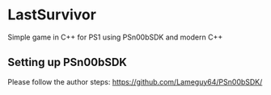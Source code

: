 # LastSurvivor
Simple game in C++ for PS1 using PSn00bSDK and modern C++


## Setting up PSn00bSDK
Please follow the author steps: https://github.com/Lameguy64/PSn00bSDK/

